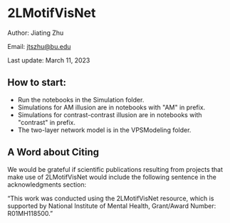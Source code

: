 # 2LMotifVisNet
Author: Jiating Zhu

Email: jtszhu@bu.edu

Last update: March 11, 2023
## How to start:
- Run the notebooks in the Simulation folder.
- Simulations for AM illusion are in notebooks with "AM" in prefix.
- Simulations for contrast-contrast illusion are in notebooks with "contrast" in prefix.
- The two-layer network model is in the VPSModeling folder.


## A Word about Citing
We would be grateful if scientific publications resulting from projects that make use of 2LMotifVisNet would include the following sentence in the acknowledgments section:

“This work was conducted using the 2LMotifVisNet resource, which is supported by National Institute of Mental Health, Grant/Award Number: R01MH118500.”
